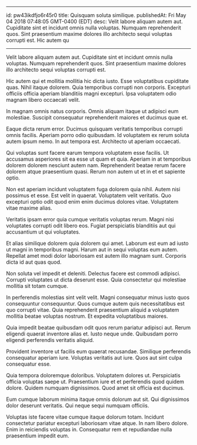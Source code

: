 
---
id: pw43ikdfjo6r45r0
title: Quisquam soluta similique.
publishedAt: Fri May 04 2018 07:48:05 GMT-0400 (EDT)
desc: Velit labore aliquam autem aut. Cupiditate sint et incidunt omnis nulla voluptas. Numquam reprehenderit quos. Sint praesentium maxime dolores illo architecto sequi voluptas corrupti est. Hic autem qu

---



Velit labore aliquam autem aut. Cupiditate sint et incidunt omnis nulla voluptas. Numquam reprehenderit quos. Sint praesentium maxime dolores illo architecto sequi voluptas corrupti est.
 Hic autem qui et mollitia mollitia hic dicta iusto. Esse voluptatibus cupiditate quas. Nihil itaque dolorem. Quia temporibus corrupti non corporis. Excepturi officiis officia aperiam blanditiis magni excepturi. Ipsa voluptatem odio magnam libero occaecati velit.
 In magnam omnis natus corporis. Omnis aliquam itaque ut adipisci eum molestiae. Suscipit consequatur reprehenderit maiores et ducimus quae et.


Eaque dicta rerum error. Ducimus quisquam veritatis temporibus corrupti omnis facilis. Aperiam porro odio quibusdam. Id voluptatem ex rerum soluta autem ipsum nemo. In aut tempora est. Architecto ut aperiam occaecati.
 Qui voluptas sunt facere earum tempora voluptatem esse facilis. Ut accusamus asperiores sit ea esse ut quam et quia. Aperiam in at temporibus dolorem dolorem nesciunt autem nam. Reprehenderit beatae rerum facere dolorem atque praesentium quasi. Rerum non autem ut et in et et sapiente optio.
 Non est aperiam incidunt voluptatem fuga dolorem quia nihil. Autem nisi possimus et esse. Est velit in quaerat. Voluptatem velit veritatis. Quo excepturi optio odit quod enim enim ducimus dolores vitae. Voluptatem vitae maxime alias.


Veritatis ipsam error quia cumque veritatis voluptas rerum. Magni nisi voluptates corrupti odit libero eos. Fugiat perspiciatis blanditiis aut qui accusantium ut qui voluptates.
 Et alias similique dolorem quia dolorem qui amet. Laborum est eum ad iusto ut magni in temporibus magni. Harum aut in sequi voluptas eum autem. Repellat amet modi dolor laboriosam est autem illo magnam sunt. Corporis dicta id aut quas quod.
 Non soluta vel impedit et deleniti. Delectus facere est commodi adipisci. Corrupti voluptates ut dicta deserunt esse. Quia consectetur qui molestiae mollitia sit totam cumque.


In perferendis molestias sint velit velit. Magni consequatur minus iusto quos consequuntur consequuntur. Quos cumque autem quis necessitatibus est quo corrupti vitae. Quia reprehenderit praesentium aliquid a voluptatem mollitia beatae voluptas nostrum. Et expedita voluptatibus maiores.
 Quia impedit beatae quibusdam odit quos rerum pariatur adipisci aut. Rerum eligendi quaerat inventore alias et. Iusto neque unde. Quibusdam porro eligendi perferendis veritatis aliquid.
 Provident inventore ut facilis eum quaerat recusandae. Similique perferendis consequatur aperiam iure. Voluptas veritatis aut iure. Quos aut sint culpa consequatur esse.


Quia tempora doloremque doloribus. Voluptatem dolores ut. Perspiciatis officia voluptas saepe ut. Praesentium iure et et perferendis quod quidem dolore. Quidem numquam dignissimos. Quod amet sit officia est ducimus.
 Eum cumque laborum minima itaque omnis dolorum aut sit. Qui dignissimos dolor deserunt veritatis. Qui neque sequi numquam officiis.
 Voluptas iste facere vitae cumque itaque dolorum totam. Incidunt consectetur pariatur excepturi laboriosam vitae atque. In nam libero dolore. Enim in reiciendis voluptas in. Consequatur rem et repudiandae nulla praesentium impedit eum.


